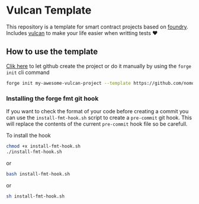 # Vulcan Template

This repository is a template for smart contract projects based on [foundry](https://github.com/foundry-rs/foundry).
Includes [vulcan](https://github.com/nomoixyz/vulcan) to make your life easier when writting tests
:heart:

## How to use the template

[Clik here](https://github.com/nomoixyz/vulcan-template/generate) to let github create the project
or do it manually by using the `forge init` cli command
```sh
forge init my-awesome-vulcan-project --template https://github.com/nomoixyz/vulcan-template
```

### Installing the forge fmt git hook

If you want to check the format of your code before creating a commit you can use the
`install-fmt-hook.sh` script to create a `pre-commit` git hook. This will replace the contents of the
current `pre-commit` hook file so be carefull.

To install the hook

```sh
chmod +x install-fmt-hook.sh
./install-fmt-hook.sh
```

or
```sh
bash install-fmt-hook.sh
```

or
```sh
sh install-fmt-hook.sh
```
